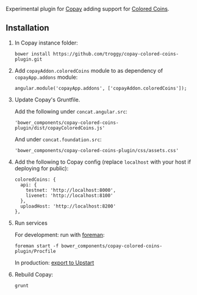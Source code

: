Experimental plugin for [Copay](https://github.com/bitpay/copay) adding support for [Colored Coins](http://coloredcoins.org).

## Installation

1. In Copay instance folder:

    ````
    bower install https://github.com/troggy/copay-colored-coins-plugin.git
    ````

2. Add ``copayAddon.coloredCoins`` module to as dependency of ``copayApp.addons`` module:

     ````
     angular.module('copayApp.addons', ['copayAddon.coloredCoins']);
     ````

3. Update Copay's Gruntfile.
    
    Add the following under ``concat.angular.src``:

    ````
    'bower_components/copay-colored-coins-plugin/dist/copayColoredCoins.js'
    ````
    
    And under ``concat.foundation.src``:
    
    ````
    'bower_components/copay-colored-coins-plugin/css/assets.css'
    ````
4. Add the following to Copay config (replace ``localhost`` with your host if deploying for public):

    ````
    coloredCoins: {
      api: {
        testnet: 'http://localhost:8000',
        livenet: 'http://localhost:8100'
      },
      uploadHost: 'http://localhost:8200'
    },
    ````

5. Run services

   For development: run with [foreman](http://ddollar.github.io/foreman/):
   
    ````
    foreman start -f bower_components/copay-colored-coins-plugin/Procfile
    ````

   In production: [export to Upstart](http://ddollar.github.io/foreman/#EXPORTING)

5. Rebuild Copay:

    ````
    grunt
    ````
